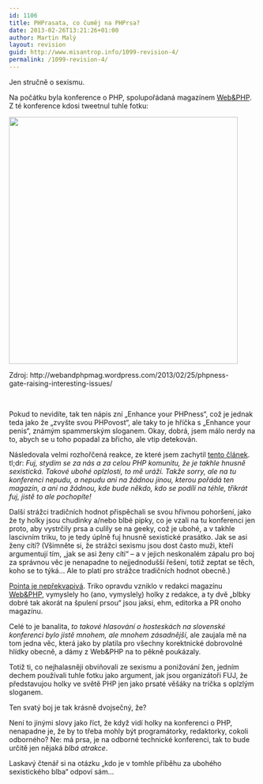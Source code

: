 ```yaml
---
id: 1106
title: PHPrasata, co čuměj na PHPrsa?
date: 2013-02-26T13:21:26+01:00
author: Martin Malý
layout: revision
guid: http://www.misantrop.info/1099-revision-4/
permalink: /1099-revision-4/
---
```

Jen stručně o sexismu.

<!--more-->

Na počátku byla konference o PHP, spolupořádaná magazínem [Web&PHP](http://webandphp.com/). Z té konference kdosi tweetnul tuhle fotku:

<div id="attachment_1101" style="width: 473px" class="wp-caption aligncenter">
  <a href="http://www.misantrop.info/phprasata-co-cumej-na-phprsa/phpness/" rel="attachment wp-att-1101"><img aria-describedby="caption-attachment-1101" class=" wp-image-1101" alt="" src="http://www.misantrop.info/wp-content/uploads/2013/02/phpness-463x500.png" width="463" height="500" srcset="https://www.misantrop.info/wp-content/uploads/2013/02/phpness-463x500.png 463w, https://www.misantrop.info/wp-content/uploads/2013/02/phpness-185x200.png 185w, https://www.misantrop.info/wp-content/uploads/2013/02/phpness.png 514w" sizes="(max-width: 463px) 100vw, 463px" /></a>
  
  <p id="caption-attachment-1101" class="wp-caption-text">
    Zdroj: http://webandphpmag.wordpress.com/2013/02/25/phpness-gate-raising-interesting-issues/
  </p>
</div>

&nbsp;

Pokud to nevidíte, tak ten nápis zní &#8222;Enhance your PHPness&#8220;, což je jednak teda jako že &#8222;zvyšte svou PHPovost&#8220;, ale taky to je hříčka s &#8222;Enhance your penis&#8220;, známým spammerským sloganem. Okay, dobrá, jsem málo nerdy na to, abych se u toho popadal za břicho, ale vtip detekován.

Následovala velmi rozhořčená reakce, ze které jsem zachytil [tento článek](http://blog.calevans.com/2013/02/22/sexism-and-php/). tl;dr: _Fuj, stydím se za nás a za celou PHP komunitu, že je takhle hnusně sexistická. Takové ubohé oplzlosti, to mě uráží. Takže sorry, ale na tu konferenci nepudu, a nepudu ani na žádnou jinou, kterou pořádá ten magazín, a ani na žádnou, kde bude někdo, kdo se podílí na téhle, třikrát fuj, jistě to ale pochopíte!_

Další strážci tradičních hodnot přispěchali se svou hřivnou pohoršení, jako že ty holky jsou chudinky a/nebo blbé pipky, co je vzali na tu konferenci jen proto, aby vystrčily prsa a culily se na geeky, což je ubohé, a v takhle lascivním triku, to je tedy úplně fuj hnusně sexistické prasátko. Jak se asi ženy cítí? (Všimněte si, že strážci sexismu jsou dost často muži, kteří argumentují tím, &#8222;jak se asi ženy cítí&#8220; &#8211; a v jejich neskonalém zápalu pro boj za správnou věc je nenapadne to nejjednodušší řešení, totiž zeptat se těch, koho se to týká&#8230; Ale to platí pro strážce tradičních hodnot obecně.)

[Pointa je nepřekvapivá](http://webandphpmag.wordpress.com/2013/02/25/phpness-gate-raising-interesting-issues/). Triko opravdu vzniklo v redakci magazínu [Web&PHP](http://webandphp.com/), vymyslely ho (ano, vymyslel<span style="text-decoration: underline;">y</span>) holky z redakce, a ty dvě &#8222;blbky dobré tak akorát na špulení prsou&#8220; jsou jaksi, ehm, editorka a PR onoho magazínu.

Celé to je banalita, _to takové hlasování o hosteskách na slovenské konferenci bylo jistě mnohem, ale mnohem zásadnější_, ale zaujala mě na tom jedna věc, která jako by platila pro všechny korektnické dobrovolné hlídky obecně, a dámy z Web&PHP na to pěkně poukázaly.

Totiž ti, co nejhalasněji obviňovali ze sexismu a ponižování žen, jedním dechem používali tuhle fotku jako argument, jak jsou organizátoři FUJ, že představujou holky ve světě PHP jen jako prsaté věšáky na trička s oplzlým sloganem.

Ten svatý boj je tak krásně dvojsečný, že?

Není to jinými slovy jako říct, že když vidí holky na konferenci o PHP, nenapadne je, že by to třeba mohly být programátorky, redaktorky, cokoli odborného? Ne: má prsa, je na odborné technické konferenci, tak to bude určitě jen nějaká _blbá atrakce_.

Laskavý čtenář si na otázku &#8222;kdo je v tomhle příběhu za ubohého sexistického blba&#8220; odpoví sám&#8230;